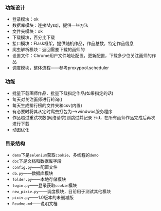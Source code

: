 ### 功能设计

+ 登录模块：ok
+ 数据库模块：连接Mysql，提供一些方法
+ 文件夹模块：ok
+ 下载模块，百分比下载
+ 接口模块：Flask框架，提供随机作品，作品总数，特定作品信息
+ 爬虫解析模块：返回需要下载的画师的
+ 设置文件：Chrome用户文件地址配置，更新配置，下载多少位关注画师的作品
+ 调度模块，整体流程——参考proxypool.scheduler



### 功能

+ 批量下载画师作品、批量下载指定作品(如果指定的话)
+ 每天对关注画师进行轮询()
+ 每天生成排行榜的文件夹和csv(内置)
+ 有必要时将其从定时爬虫打包为—>windwos服务程序
+ 作品超过重试次数(网络请求)则跳过并记录下id，在所有画师作品完成后再次进行下载
+ 动图优化



### 目录结构

+ `demo`下是`selenium`获取`cookie`、多线程的`demo`
+ `doc`下是文档和数据库字段
+ `config.py`——配置文件
+ `db.py`——数据库模块
+ `folder.py`——本地存储模块
+ `login.py`——登录获取`cookie`模块
+ `new_pixiv.py`——调度模块，目前用于测试其他模块
+ `pixiv.py`——1.0版本的未删减版
+ `Readme.md`——说明文档